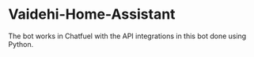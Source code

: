 # Vaidehi-Home-Assistant
The bot works in Chatfuel with the API integrations in this bot done using Python.
